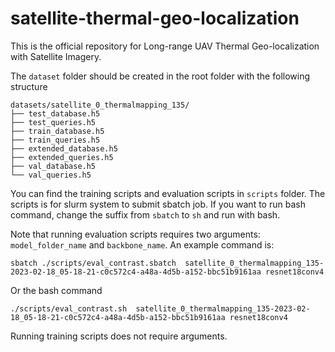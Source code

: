 # satellite-thermal-geo-localization

This is the official repository for Long-range UAV Thermal Geo-localization with Satellite Imagery.

The ``dataset`` folder should be created in the root folder with the following structure

```
datasets/satellite_0_thermalmapping_135/
├── test_database.h5
├── test_queries.h5
├── train_database.h5
├── train_queries.h5
├── extended_database.h5
├── extended_queries.h5
├── val_database.h5
└── val_queries.h5
```

You can find the training scripts and evaluation scripts in ``scripts`` folder. The scripts is for slurm system to submit sbatch job. If you want to run bash command, change the suffix from ``sbatch`` to ``sh`` and run with bash.

Note that running evaluation scripts requires two arguments: ```model_folder_name``` and ```backbone_name```. An example command is:
```
sbatch ./scripts/eval_contrast.sbatch  satellite_0_thermalmapping_135-2023-02-18_05-18-21-c0c572c4-a48a-4d5b-a152-bbc51b9161aa resnet18conv4
```
Or the bash command
```
./scripts/eval_contrast.sh  satellite_0_thermalmapping_135-2023-02-18_05-18-21-c0c572c4-a48a-4d5b-a152-bbc51b9161aa resnet18conv4
```

Running training scripts does not require arguments.
